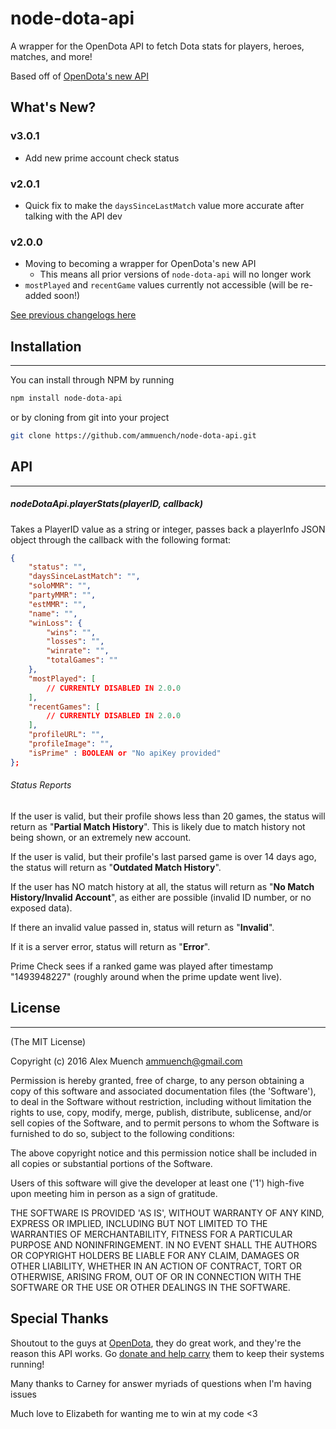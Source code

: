 # node-dota-api
A wrapper for the OpenDota API to fetch Dota stats for players, heroes, matches, and more!

Based off of [OpenDota's new API](https://docs.opendota.com/)

## What's New? ##

### v3.0.1
- Add new prime account check status

### v2.0.1

- Quick fix to make the `daysSinceLastMatch` value more accurate after talking with the API dev

### v2.0.0

- Moving to becoming a wrapper for OpenDota's new API
    - This means all prior versions of `node-dota-api` will no longer work
- `mostPlayed` and `recentGame` values currently not accessible (will be re-added soon!)

[See previous changelogs here](https://github.com/ammuench/node-dota-api/blob/master/CHANGELOG.md)


## Installation ##
------

You can install through NPM by running
```bash
npm install node-dota-api
```

or by cloning from git into your project
```bash
git clone https://github.com/ammuench/node-dota-api.git
```

## API ##
------
##### nodeDotaApi.playerStats(*playerID*, *callback*)
Takes a PlayerID value as a string or integer, passes back a playerInfo JSON object through the callback with the following format:
```json
{
    "status": "",
    "daysSinceLastMatch": "",
    "soloMMR": "",
    "partyMMR": "",
    "estMMR": "",
    "name": "",
    "winLoss": {
        "wins": "",
        "losses": "",
        "winrate": "",
        "totalGames": ""
    },
    "mostPlayed": [
        // CURRENTLY DISABLED IN 2.0.0
    ],
    "recentGames": [
        // CURRENTLY DISABLED IN 2.0.0
    ],
    "profileURL": "",
    "profileImage": "",
    "isPrime" : BOOLEAN or "No apiKey provided"
};
```
###### Status Reports

If the user is valid, but their profile shows less than 20 games, the status will return as "**Partial Match History**".  This is likely due to match history not being shown, or an extremely new account.

If the user is valid, but their profile's last parsed game is over 14 days ago, the status will return as "**Outdated Match History**".

If the user has NO match history at all, the status will return as "**No Match History/Invalid Account**", as either are possible (invalid ID number, or no exposed data).

If there an invalid value passed in, status will return as "**Invalid**". 

If it is a server error, status will return as "**Error**".

Prime Check sees if a ranked game was played after timestamp "1493948227" (roughly around when the prime update went live).

## License ##
-----
(The MIT License)

Copyright (c) 2016 Alex Muench <ammuench@gmail.com>

Permission is hereby granted, free of charge, to any person obtaining a copy of this software and associated documentation files (the 'Software'), to deal in the Software without restriction, including without limitation the rights to use, copy, modify, merge, publish, distribute, sublicense, and/or sell copies of the Software, and to permit persons to whom the Software is furnished to do so, subject to the following conditions:

The above copyright notice and this permission notice shall be included in all copies or substantial portions of the Software.

Users of this software will give the developer at least one ('1') high-five upon meeting him in person as a sign of gratitude.

THE SOFTWARE IS PROVIDED 'AS IS', WITHOUT WARRANTY OF ANY KIND, EXPRESS OR IMPLIED, INCLUDING BUT NOT LIMITED TO THE WARRANTIES OF MERCHANTABILITY, FITNESS FOR A PARTICULAR PURPOSE AND NONINFRINGEMENT. IN NO EVENT SHALL THE AUTHORS OR COPYRIGHT HOLDERS BE LIABLE FOR ANY CLAIM, DAMAGES OR OTHER LIABILITY, WHETHER IN AN ACTION OF CONTRACT, TORT OR OTHERWISE, ARISING FROM, OUT OF OR IN CONNECTION WITH THE SOFTWARE OR THE USE OR OTHER DEALINGS IN THE SOFTWARE.

## Special Thanks ##

Shoutout to the guys at [OpenDota](http://opendota.com), they do great work, and they're the reason this API works.  Go [donate and help carry](https://www.opendota.com/carry) them to keep their systems running!

Many thanks to Carney for answer myriads of questions when I'm having issues

Much love to Elizabeth for wanting me to win at my code <3

